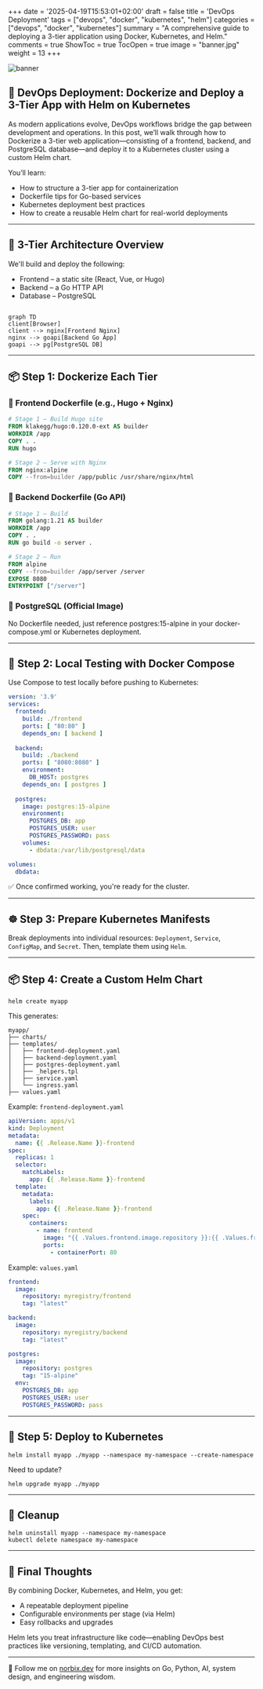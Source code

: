 +++
date = '2025-04-19T15:53:01+02:00'
draft = false
title = 'DevOps Deployment'
tags = ["devops", "docker", "kubernetes", "helm"]
categories = ["devops", "docker", "kubernetes"]
summary = "A comprehensive guide to deploying a 3-tier application using Docker, Kubernetes, and Helm."
comments = true
ShowToc = true
TocOpen = true
image = "banner.jpg"
weight = 13
+++

![banner](banner.jpg)

## 🚀 DevOps Deployment: Dockerize and Deploy a 3-Tier App with Helm on Kubernetes

As modern applications evolve, DevOps workflows bridge the gap between development and operations. In this post, we’ll walk through how to Dockerize a 3-tier web application—consisting of a frontend, backend, and PostgreSQL database—and deploy it to a Kubernetes cluster using a custom Helm chart.

You’ll learn:

- How to structure a 3-tier app for containerization
- Dockerfile tips for Go-based services
- Kubernetes deployment best practices
- How to create a reusable Helm chart for real-world deployments

---

## 🧱 3-Tier Architecture Overview

We'll build and deploy the following:

- Frontend – a static site (React, Vue, or Hugo)
- Backend – a Go HTTP API
- Database – PostgreSQL

```mermaid

graph TD
client[Browser]
client --> nginx[Frontend Nginx]
nginx --> goapi[Backend Go App]
goapi --> pg[PostgreSQL DB]
```

---

## 📦 Step 1: Dockerize Each Tier

### 🔹 Frontend Dockerfile (e.g., Hugo + Nginx)

```Dockerfile
# Stage 1 – Build Hugo site
FROM klakegg/hugo:0.120.0-ext AS builder
WORKDIR /app
COPY . .
RUN hugo

# Stage 2 – Serve with Nginx
FROM nginx:alpine
COPY --from=builder /app/public /usr/share/nginx/html
```

### 🔹 Backend Dockerfile (Go API)

```Dockerfile
# Stage 1 – Build
FROM golang:1.21 AS builder
WORKDIR /app
COPY . .
RUN go build -o server .

# Stage 2 – Run
FROM alpine
COPY --from=builder /app/server /server
EXPOSE 8080
ENTRYPOINT ["/server"]
```

### 🔹 PostgreSQL (Official Image)

No Dockerfile needed, just reference postgres:15-alpine in your docker-compose.yml or Kubernetes deployment.

---

## 🧪 Step 2: Local Testing with Docker Compose

Use Compose to test locally before pushing to Kubernetes:

```yaml
version: '3.9'
services:
  frontend:
    build: ./frontend
    ports: [ "80:80" ]
    depends_on: [ backend ]
  
  backend:
    build: ./backend
    ports: [ "8080:8080" ]
    environment:
      DB_HOST: postgres
    depends_on: [ postgres ]
  
  postgres:
    image: postgres:15-alpine
    environment:
      POSTGRES_DB: app
      POSTGRES_USER: user
      POSTGRES_PASSWORD: pass
    volumes:
      - dbdata:/var/lib/postgresql/data

volumes:
  dbdata:
```

✅ Once confirmed working, you're ready for the cluster.

---

## ☸️ Step 3: Prepare Kubernetes Manifests

Break deployments into individual resources: `Deployment`, `Service`, `ConfigMap`, and `Secret`. Then, template them using `Helm`.

---

## 📦 Step 4: Create a Custom Helm Chart

```text
helm create myapp
```

This generates:

```text
myapp/
├── charts/
├── templates/
│   ├── frontend-deployment.yaml
│   ├── backend-deployment.yaml
│   ├── postgres-deployment.yaml
│   ├── _helpers.tpl
│   ├── service.yaml
│   └── ingress.yaml
├── values.yaml
```

Example: `frontend-deployment.yaml`

```yaml
apiVersion: apps/v1
kind: Deployment
metadata:
  name: {{ .Release.Name }}-frontend
spec:
  replicas: 1
  selector:
    matchLabels:
      app: {{ .Release.Name }}-frontend
  template:
    metadata:
      labels:
        app: {{ .Release.Name }}-frontend
    spec:
      containers:
        - name: frontend
          image: "{{ .Values.frontend.image.repository }}:{{ .Values.frontend.image.tag }}"
          ports:
            - containerPort: 80
```

Example: `values.yaml`

```yaml
frontend:
  image:
    repository: myregistry/frontend
    tag: "latest"

backend:
  image:
    repository: myregistry/backend
    tag: "latest"

postgres:
  image:
    repository: postgres
    tag: "15-alpine"
  env:
    POSTGRES_DB: app
    POSTGRES_USER: user
    POSTGRES_PASSWORD: pass
```

---

## 🚢 Step 5: Deploy to Kubernetes

```text
helm install myapp ./myapp --namespace my-namespace --create-namespace
```

Need to update?

```text
helm upgrade myapp ./myapp
```

---

## 🧹 Cleanup

```text
helm uninstall myapp --namespace my-namespace
kubectl delete namespace my-namespace
```

---

## 🎯 Final Thoughts

By combining Docker, Kubernetes, and Helm, you get:

- A repeatable deployment pipeline
- Configurable environments per stage (via Helm)
- Easy rollbacks and upgrades

Helm lets you treat infrastructure like code—enabling DevOps best practices like versioning, templating, and CI/CD automation.

---

🚀 Follow me on [norbix.dev](https://norbix.dev) for more insights on Go, Python, AI, system design, and engineering wisdom.
